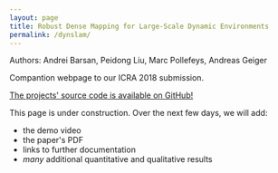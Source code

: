 ```yaml
---
layout: page
title: Robust Dense Mapping for Large-Scale Dynamic Environments
permalink: /dynslam/
---
```


Authors: Andrei Barsan, Peidong Liu, Marc Pollefeys, Andreas Geiger

Compantion webpage to our ICRA 2018 submission.

[The projects' source code is available on GitHub!](https://github.com/AndreiBarsan/DynSLAM)

This page is under construction. Over the next few days, we will add:
 * the demo video
 * the paper's PDF
 * links to further documentation
 * *many* additional quantitative and qualitative results


